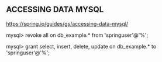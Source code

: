 ## ACCESSING DATA MYSQL
https://spring.io/guides/gs/accessing-data-mysql/

mysql> revoke all on db_example.* from 'springuser'@'%';

mysql> grant select, insert, delete, update on db_example.* to 'springuser'@'%';